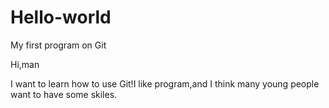 # Hello-world
My first program on Git

Hi,man

I want to learn how to use Git!I like program,and I think many young people want to have some skiles.
